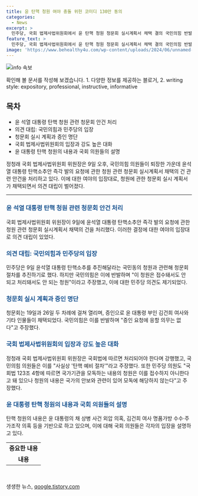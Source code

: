 ```yaml
---
title: 윤 탄핵 청원 여야 충돌 위헌 코미디 130만 동의
categories:
  - News
excerpt: >
  민주당, 국회 법제사법위원회에서 윤 탄핵 청원 청문회 실시계획서 채택 결의 국민의힘 반발, 탄핵 예비 절차 주장. 증인으로 김건희 모녀 등 채택하며 야당 공방. 추경호 국민의힘 원내대표 이런 말도 안 되는 청원은 신성한 국회에서 논의하면 세계의 코미디일 것이라며 민주당 탄핵 요구 비판. 국회법 제25조로 청문회 실시 강행, 국민의힘 증인 요청 응할 의무 없어 반대 입장. 민주당은 윤 대통령을 해병대 박정훈 수사단장 외압행위 등을 이유로 탄핵 요구. 133만명 이상 참여한 탄핵 청원 법사위 회부되며, 국회법 위반으로 이유를 주장.
feature_text: >
  민주당, 국회 법제사법위원회에서 윤 탄핵 청원 청문회 실시계획서 채택 결의 국민의힘 반발, 탄핵 예비 절차 주장. 증인으로 김건희 모녀 등 채택하며 야당 공방. 추경호 국민의힘 원내대표 이런 말도 안 되는 청원은 신성한 국회에서 논의하면 세계의 코미디일 것이라며 민주당 탄핵 요구 비판. 국회법 제25조로 청문회 실시 강행, 국민의힘 증인 요청 응할 의무 없어 반대 입장. 민주당은 윤 대통령을 해병대 박정훈 수사단장 외압행위 등을 이유로 탄핵 요구. 133만명 이상 참여한 탄핵 청원 법사위 회부되며, 국회법 위반으로 이유를 주장.
image: 'https://www.behealthy4u.com/wp-content/uploads/2024/06/unnamed-file.png'
---
```


<p><img src="https://www.behealthy4u.com/wp-content/uploads/2024/06/unnamed-file.png" alt="info 속보" /></p>

<p>확인해 볼 문서를 작성해 보겠습니다. 1. 다양한 정보를 제공하는 블로거, 2. writing style: expository, professional, instructive, informative</p>

<h2 data-ke-size="size26">목차</h2>

<ul>
    <li>윤 석열 대통령 탄핵 청원 관련 청문회 안건 처리</li>
    <li>의견 대립: 국민의힘과 민주당의 입장</li>
    <li>청문회 실시 계획과 증인 명단</li>
    <li>국회 법제사법위원회의 입장과 강도 높은 대화</li>
    <li>윤 대통령 탄핵 청원의 내용과 국회 의원들의 설명</li>
</ul>

<p data-ke-size="size16">정청래 국회 법제사법위원회 위원장은 9일 오후, 국민의힘 의원들이 퇴장한 가운데 윤석열 대통령 탄핵소추안 즉각 발의 요청에 관한 청원 관련 청문회 실시계획서 채택의 건 관련 안건을 처리하고 있다. 이에 대한 여야의 입장대로, 청원에 관한 청문회 실시 계획서가 채택되면서 의견 대립이 벌어졌다.</p>

<hr>

<h3><b><span style="color: #1a5490;">윤 석열 대통령 탄핵 청원 관련 청문회 안건 처리</span></b></h3>

<p data-ke-size="size16">국회 법제사법위원회 위원장이 9일에 윤석열 대통령 탄핵소추안 즉각 발의 요청에 관한 청원 관련 청문회 실시계획서 채택의 건을 처리했다. 이러한 결정에 대한 여야의 입장대로 의견 대립이 있었다.</p>

<h3><b><span style="color: #1a5490;">의견 대립: 국민의힘과 민주당의 입장</span></b></h3>

<p data-ke-size="size16">민주당은 9일 윤석열 대통령 탄핵소추를 추진해달라는 국민동의 청원과 관련해 청문회 절차를 추진하기로 했다. 하지만 국민의힘은 이에 반발하며 "이 청원은 접수돼서도 안 되고 처리돼서도 안 되는 청원"이라고 주장했고, 이에 대한 민주당 의견도 제기되었다.</p>

<h3><b><span style="color: #1a5490;">청문회 실시 계획과 증인 명단</span></b></h3>

<p data-ke-size="size16">청문회는 19일과 26일 두 차례에 걸쳐 열리며, 증인으로 윤 대통령 부인 김건희 여사와 기타 인물들이 채택되었다. 국민의힘은 이를 반발하며 "증인 요청에 응할 의무는 없다"고 주장했다.</p>

<h3><b><span style="color: #1a5490;">국회 법제사법위원회의 입장과 강도 높은 대화</span></b></h3>

<p data-ke-size="size16">정청래 국회 법제사법위원회 위원장은 국회법에 따르면 처리되어야 한다며 강행했고, 국민의힘 의원들은 이를 "사실상 '탄핵 예비 절차'"라고 주장했다. 또한 민주당 의원도 "국회법 123조 4항에 따르면 국가기관을 모독하는 내용의 청원은 이를 접수하지 아니한다고 돼 있으나 청원의 내용은 국가의 안보와 관련이 있어 모독에 해당하지 않는다"고 주장했다.</p>

<h3><b><span style="color: #1a5490;">윤 대통령 탄핵 청원의 내용과 국회 의원들의 설명</span></b></h3>

<p data-ke-size="size16">탄핵 청원의 내용은 윤 대통령의 채 상병 사건 외압 의혹, 김건희 여사 명품가방 수수·주가조작 의혹 등을 기반으로 하고 있으며, 이에 대해 국회 의원들은 각자의 입장을 설명하고 있다.</p>

<table>
    <tr>
        <td style="text-align: center; height: 17px;"><b>중요한 내용</b></td>
    </tr>
    <tr>
        <td style="text-align: center; height: 17px;"><b>내용</b></td>
    </tr>
</table>

<p data-ke-size="size16">&nbsp;</p>
생생한 뉴스, <a href="https://qoogle.tistory.com" rel="dofollow">qoogle.tistory.com</a>


